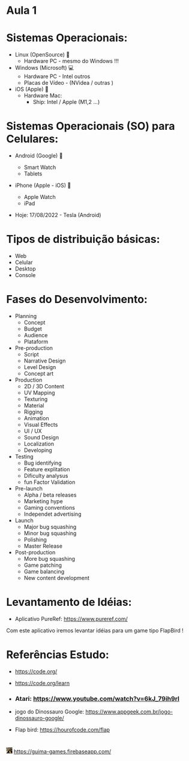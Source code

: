 # Aula 1

# Sistemas Operacionais:
* Linux (OpenSource) 🐧
    * Hardware PC - mesmo do Windows !!!
* Windows (Microsoft) 💻
    * Hardware PC - Intel outros
    * Placas de Vídeo - (NVidea / outras ) 
* iOS (Apple) 🍎
    * Hardware Mac: 
        * Ship: Intel / Apple (M1,2 ...)

# Sistemas Operacionais (SO) para Celulares:

* Android (Google) 🤖
    * Smart Watch
    * Tablets

* iPhone (Apple - iOS) 📱
    * Apple Watch
    * iPad

* Hoje: 17/08/2022 - Tesla (Android)

# Tipos de distribuição básicas:

* Web 
* Celular 
* Desktop
* Console 

# Fases do Desenvolvimento:

* Planning
    * Concept
    * Budget
    * Audience
    * Plataform
* Pre-production
    * Script
    * Narrative Design
    * Level Design
    * Concept art
* Production
    * 2D / 3D Content
    * UV Mapping
    * Texturing
    * Material
    * Rigging
    * Animation
    * Visual Effects
    * UI / UX
    * Sound Design
    * Localization
    * Developing
* Testing
    * Bug identifying
    * Feature explitation
    * Dificulty analysus
    * fun Factor Validation
* Pre-launch
    * Alpha / beta releases
    * Marketing hype
    * Gaming conventions
    * Independet advertising
* Launch
    * Major bug squashing
    * Minor bug squashing
    * Polishing
    * Master Release
* Post-production
    * More bug squashing
    * Game patching
    * Game balancing
    * New content development

# Levantamento de Idéias:
* Aplicativo PureRef:
https://www.pureref.com/

Com este aplicativo iremos levantar idéias para um game tipo FlapBird ! 

# Referências Estudo:

* https://code.org/

* https://code.org/learn


* ### Atari: https://www.youtube.com/watch?v=6kJ_79ih9rI

* jogo do Dinossauro Google: https://www.appgeek.com.br/jogo-dinossauro-google/


* Flap bird: https://hourofcode.com/flap

#

![Guima Games](../.github/favicon.ico) https://guima-games.firebaseapp.com/




